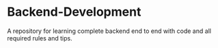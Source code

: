 # Backend-Development
A repository for learning complete backend end to end with code and all required rules and tips.
